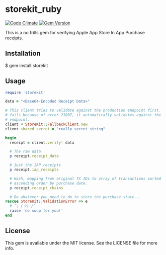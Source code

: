 # storekit_ruby

[![Code Climate](https://codeclimate.com/github/sujrd/storekit_ruby/badges/gpa.svg)](https://codeclimate.com/github/sujrd/storekit_ruby)
[![Gem Version](http://img.shields.io/gem/v/storekit.svg)](https://rubygems.org/gems/storekit)

This is a no frills gem for verifying Apple App Store In App Purchase receipts.

## Installation

  $ gem install storekit

## Usage

```ruby
require 'storekit'

data = "<Base64-Encoded Receipt Data>"

# This client tries to validate against the production endpoint first. If it
# fails because of error 21007, it automatically validates against the sandbox
# endpoint.
client = StoreKit::FallbackClient.new
client.shared_secret = "really secret string"

begin
  receipt = client.verify! data

  # The raw data
  p receipt.receipt_data

  # Just the IAP receipts
  p receipt.iap_receipts

  # Hash, mapping from original TX IDs to array of transactions sorted in
  # ascending order by purchase date.
  p receipt.receipt_chains

  # Do whatever you need to do to store the purchase state...
rescue StoreKit::ValidationError => e
  # ¯\_(ツ)_/¯
  raise 'no soup for you!'
end
```

## License

This gem is available under the MIT license. See the LICENSE file for more info.
